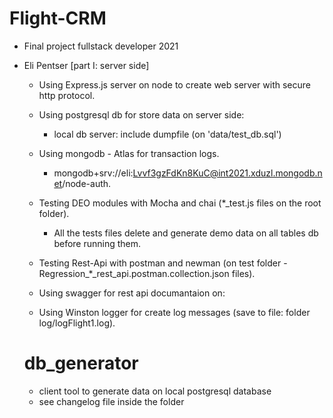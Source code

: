 # Flight-CRM
- Final project fullstack developer 2021

- Eli Pentser [part I: server side]
  - Using Express.js server on node to create web server with secure http protocol.
  - Using postgresql db for store data on server side:
    - local db server: include dumpfile (on 'data/test_db.sql')

  - Using mongodb - Atlas for transaction logs.
    - mongodb+srv://eli:Lvvf3gzFdKn8KuC@int2021.xduzl.mongodb.net/node-auth.

  - Testing DEO modules with Mocha and chai (*_test.js files on the root folder).
    - All the tests files delete and generate demo data on all tables db before running them.

  - Testing Rest-Api with postman and newman (on test folder - Regression_*_rest_api.postman.collection.json files).

  - Using swagger for rest api documantaion on: 

  - Using Winston logger for create log messages (save to file: folder log/logFlight1.log).

   # db_generator
    - client tool to generate data on local postgresql database
    - see changelog file inside the folder
